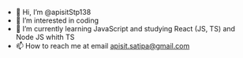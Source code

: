 - 👋 Hi, I’m @apisitStp138
- 👀 I’m interested in coding
- 🌱 I’m currently learning JavaScript and studying React (JS, TS) and Node JS whith TS
- 📫 How to reach me at email apisit.satipa@gmail.com

<!---
apisitStp138/apisitStp138 is a ✨ special ✨ repository because its `README.md` (this file) appears on your GitHub profile.
You can click the Preview link to take a look at your changes.
--->

